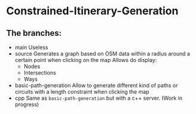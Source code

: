 # Constrained-Itinerary-Generation
## The branches:
- main
  Useless
- source
  Generates a graph based on OSM data within a radius around a certain point when clicking on the map
  Allows do display:
    - Nodes
    - Intersections
    - Ways
- basic-path-generation
  Allow to generate different kind of paths or circuits with a length constraint when clicking the map
- cpp
  Same as `basic-path-generation` but with a c++ server. (Work in progress)
